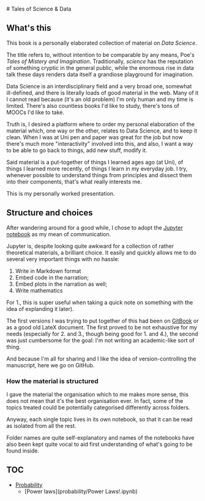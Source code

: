 # Tales of Science & Data

## What's this

This book is a personally elaborated collection of material on _Data Science_. 

The title refers to, without intention to be comparable by any means, Poe's _Tales of Mistery and Imagination_. Traditionally, _science_ has the reputation of something cryptic in the general public, while the enormous rise in data talk these days renders data itself a grandiose playground for imagination.

Data Science is an interdisciplinary field and a very broad one, somewhat ill-defined, and there is literally loads of good material in the web. Many of it I cannot read because (it's an old problem) I'm only human and my time is limited. There's also countless books I'd like to study, there's tons of MOOCs I'd like to take. 

Truth is, I desired a platform where to order my personal elaboration of the material which, one way or the other, relates to Data Science, and to keep it clean. When I was at Uni pen and paper was great for the job but now there's much more "interactivity" involved into this, and also, I want a way to be able to go back to things, add new stuff, modify it.

Said material is a put-together of things I learned ages ago (at Uni), of things I learned more recently, of things I learn in my everyday job. I try, whenever possible to understand things from principles and dissect them into their components, that's what really interests me. 

This is my personally worked presentation. 

## Structure and choices

After wandering around for a good while, I chose to adopt the [Jupyter notebook](http://jupyter.org) as my mean of communication. 

Jupyter is, despite looking quite awkward for a collection of rather theoretical materials, a brilliant choice. It easily and quickly allows me to do several very important things with no hassle:

1. Write in Markdown format 
2. Embed code in the narration;
3. Embed plots in the narration as well;
4. Write mathematics

For 1., this is super useful when taking a quick note on something with the idea of explanding it later).

The first versions I was trying to put together of this had been on [GitBook](https://www.gitbook.com/new) or as a good old LateX document. The first proved to be not exhaustive for my needs (especially for 2. and 3., though being good for 1. and 4.), the second was just cumbersome for the goal: I'm not writing an academic-like sort of thing.

And because I'm all for sharing and I like the idea of version-controlling the manuscript, here we go on GitHub. 

### How the material is structured

I gave the material the organisation which to me makes more sense, this does not mean that it's the best organisation ever. In fact, some of the topics treated could be potentially categorised differently across folders.

Anyway, each single topic lives in its own notebook, so that it can be read as isolated from all the rest. 

Folder names are quite self-explanatory and names of the notebooks have also been kept quite vocal to aid first understanding of what's going to be found inside. 

## TOC

* [Probability](probability/)
	* [Power laws](probability/Power Laws!.ipynb)

